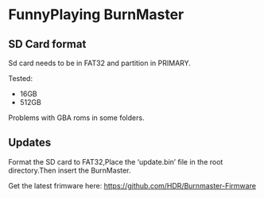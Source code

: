 # FunnyPlaying BurnMaster

## SD Card format
Sd card needs to be in FAT32 and partition in PRIMARY.

Tested:
- 16GB
- 512GB

Problems with GBA roms in some folders.

## Updates
Format the SD card to FAT32,Place the ‘update.bin’ file in the root directory.Then insert the BurnMaster.

Get the latest frimware here: https://github.com/HDR/Burnmaster-Firmware
